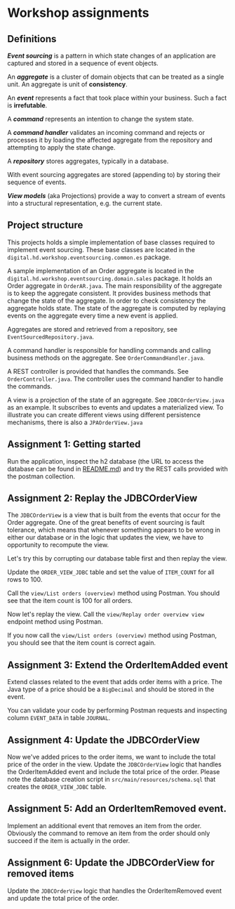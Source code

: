 # Workshop assignments

## Definitions

**_Event sourcing_** is a pattern in which state changes of an application are captured and stored in a sequence of event objects.

An **_aggregate_** is a cluster of domain objects that can be treated as a single unit. An aggregate is unit of **consistency**.

An **_event_** represents a fact that took place within your business. Such a fact is **irrefutable**.

A **_command_** represents an intention to change the system state.

A **_command handler_** validates an incoming command and rejects or processes it by loading the affected aggregate from the repository and attempting to apply the state change.

A **_repository_** stores aggregates, typically in a database.

With event sourcing aggregates are stored (appending to) by storing their sequence of events.

**_View models_** (aka Projections) provide a way to convert a stream of events into a structural representation, e.g. the current state.

## Project structure

This projects holds a simple implementation of base classes required to implement event sourcing. These
base classes are located in the `digital.hd.workshop.eventsourcing.common.es` package.

A sample implementation of an Order aggregate is located in the `digital.hd.workshop.eventsourcing.domain.sales` package.
It holds an Order aggregate in `OrderAR.java`.
The main responsibility of the aggregate is to keep the aggregate consistent. 
It provides business methods that change the state of the aggregate. In order to check consistency the aggregate holds state.
The state of the aggregate is computed by replaying events on the aggregate every time a new event is applied.

Aggregates are stored and retrieved from a repository, see `EventSourcedRepository.java`.

A command handler is responsible for handling commands and calling business methods on the aggregate. See `OrderCommandHandler.java`.

A REST controller is provided that handles the commands. See `OrderController.java`.
The controller uses the command handler to handle the commands.

A view is a projection of the state of an aggregate. See `JDBCOrderView.java` as an example. It subscribes to events and updates a
materialized view. To illustrate you can create different views using different persistence mechanisms, there is also a `JPAOrderView.java`



## Assignment 1: Getting started 

Run the application, inspect the h2 database (the URL to access the database can be found in
[README.md](/#inspecting-the-database)) and try the REST calls provided with the postman collection.

## Assignment 2: Replay the JDBCOrderView

The `JDBCOrderView` is a view that is built from the events that occur for the Order aggregate.
One of the great benefits of event sourcing is fault tolerance, which means that whenever something appears
to be wrong in either our database or in the logic that updates the view, we have to opportunity to recompute the
view.

Let's try this by corrupting our database table first and then replay the view.

Update the `ORDER_VIEW_JDBC` table and set the value of `ITEM_COUNT` for all rows to 100.

Call the `view/List orders (overview)` method using Postman. You should see that the item count is 100 for all orders.

Now let's replay the view. Call the `view/Replay order overview view` endpoint method using Postman.

If you now call the `view/List orders (overview)` method using Postman, you should see that the item count is correct again.

## Assignment 3: Extend the OrderItemAdded event

Extend classes related to the event that adds order items with a price.
The Java type of a price should be a `BigDecimal` and should be stored in the event.

You can validate your code by performing Postman requests and inspecting column `EVENT_DATA` in table `JOURNAL`.

## Assignment 4: Update the JDBCOrderView

Now we've added prices to the order items, we want to include the total price of the order in the view.
Update the `JDBCOrderView` logic that handles the OrderItemAdded event and include the total price of the order.
Please note the database creation script in `src/main/resources/schema.sql` that creates the `ORDER_VIEW_JDBC` table.

## Assignment 5: Add an OrderItemRemoved event.

Implement an additional event that removes an item from the order.
Obviously the command to remove an item from the order should only succeed if the item is actually in the order.

## Assignment 6: Update the JDBCOrderView for removed items

Update the `JDBCOrderView` logic that handles the OrderItemRemoved event and update the total price of the order.
